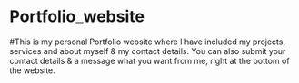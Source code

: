 # Portfolio_website
#This is my personal Portfolio website where I have included my projects, services and about myself & my contact details.
You can also submit your contact details & a message what you want from me, right at the bottom of the website. 

